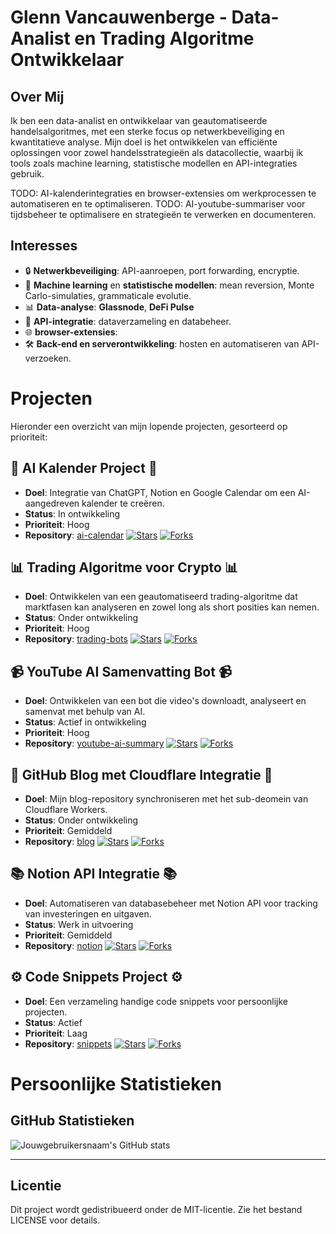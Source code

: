 # Glenn Vancauwenberge - Data-Analist en Trading Algoritme Ontwikkelaar

## Over Mij
Ik ben een data-analist en ontwikkelaar van geautomatiseerde handelsalgoritmes, met een sterke focus op netwerkbeveiliging en kwantitatieve analyse. Mijn doel is het ontwikkelen van efficiënte oplossingen voor zowel handelsstrategieën als datacollectie, waarbij ik tools zoals machine learning, statistische modellen en API-integraties gebruik. 

TODO: AI-kalenderintegraties en browser-extensies om werkprocessen te automatiseren en te optimaliseren.
TODO: AI-youtube-summariser voor tijdsbeheer te optimalisere en strategieën te verwerken en documenteren.

## Interesses
- 🔒 **Netwerkbeveiliging**: API-aanroepen, port forwarding, encryptie.
- 🧠 **Machine learning** en **statistische modellen**: mean reversion, Monte Carlo-simulaties, grammaticale evolutie.
- 📊 **Data-analyse**: **Glassnode**, **DeFi Pulse**
- 🔗 **API-integratie**: dataverzameling en databeheer.
- 🌐 **browser-extensies**:
- 🛠️ **Back-end en serverontwikkeling**: hosten en automatiseren van API-verzoeken.

# Projecten
Hieronder een overzicht van mijn lopende projecten, gesorteerd op prioriteit:

## 📅 AI Kalender Project 📅
- **Doel**: Integratie van ChatGPT, Notion en Google Calendar om een AI-aangedreven kalender te creëren.  
- **Status**: In ontwikkeling  
- **Prioriteit**: Hoog  
- **Repository**: [ai-calendar](https://github.com/dr-griezel/ai-calendar)
[![Stars](https://img.shields.io/github/stars/dr-griezel/ai-calendar.svg?style=social&label=Star)](https://github.com/dr-griezel/ai-calendar)
[![Forks](https://img.shields.io/github/forks/dr-griezel/ai-calendar?style=social)](https://github.com/dr-griezel/ai-calendar/network/members)

## 📊 Trading Algoritme voor Crypto 📊
- **Doel**: Ontwikkelen van een geautomatiseerd trading-algoritme dat marktfasen kan analyseren en zowel long als short posities kan nemen.  
- **Status**: Onder ontwikkeling  
- **Prioriteit**: Hoog  
- **Repository**: [trading-bots](https://github.com/dr-griezel/trading-bots)
[![Stars](https://img.shields.io/github/stars/dr-griezel/trading-bots.svg?style=social&label=Star)](https://github.com/dr-griezel/trading-bots)
[![Forks](https://img.shields.io/github/forks/dr-griezel/trading-bots?style=social)](https://github.com/dr-griezel/trading-bots/network/members)

## 📹 YouTube AI Samenvatting Bot 📹
- **Doel**: Ontwikkelen van een bot die video's downloadt, analyseert en samenvat met behulp van AI.  
- **Status**: Actief in ontwikkeling  
- **Prioriteit**: Hoog  
- **Repository**: [youtube-ai-summary](https://github.com/dr-griezel/youtube-ai-summary)
[![Stars](https://img.shields.io/github/stars/dr-griezel/youtube-ai-summary.svg?style=social&label=Star)](https://github.com/dr-griezel/youtube-ai-summary)
[![Forks](https://img.shields.io/github/forks/dr-griezel/youtube-ai-summary?style=social)](https://github.com/dr-griezel/youtube-ai-summary/network/members)


## 📝 GitHub Blog met Cloudflare Integratie 📝
- **Doel**: Mijn blog-repository synchroniseren met het sub-deomein van Cloudflare Workers.  
- **Status**: Onder ontwikkeling  
- **Prioriteit**: Gemiddeld  
- **Repository**: [blog](https://github.com/dr-griezel/blog)
[![Stars](https://img.shields.io/github/stars/dr-griezel/blog.svg?style=social&label=Star)](https://github.com/dr-griezel/blog)
[![Forks](https://img.shields.io/github/forks/dr-griezel/blog?style=social)](https://github.com/dr-griezel/blog/network/members)


## 📚 Notion API Integratie 📚
- **Doel**: Automatiseren van databasebeheer met Notion API voor tracking van investeringen en uitgaven.  
- **Status**: Werk in uitvoering  
- **Prioriteit**: Gemiddeld  
- **Repository**: [notion](https://github.com/dr-griezel/notion-api)
[![Stars](https://img.shields.io/github/stars/dr-griezel/notion-api.svg?style=social&label=Star)](https://github.com/dr-griezel/notion-api)
[![Forks](https://img.shields.io/github/forks/dr-griezel/notion-api?style=social)](https://github.com/dr-griezel/notion-api/network/members)

## ⚙️ Code Snippets Project ⚙️
- **Doel**: Een verzameling handige code snippets voor persoonlijke projecten.  
- **Status**: Actief  
- **Prioriteit**: Laag  
- **Repository**: [snippets](https://github.com/dr-griezel/code-snippets)
[![Stars](https://img.shields.io/github/stars/dr-griezel/code-snippets.svg?style=social&label=Star)](https://github.com/dr-griezel/code-snippets)
[![Forks](https://img.shields.io/github/forks/dr-griezel/code-snippets?style=social)](https://github.com/dr-griezel/code-snippets/network/members)


# Persoonlijke Statistieken

## GitHub Statistieken
![Jouwgebruikersnaam's GitHub stats](https://github-readme-stats.vercel.app/api?username=DR-GRIEZEL&show_icons=true)

---
## Licentie
Dit project wordt gedistribueerd onder de MIT-licentie. Zie het bestand LICENSE voor details.
